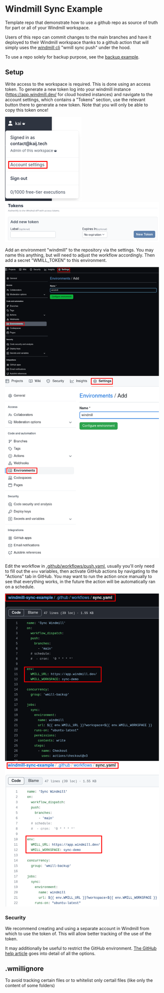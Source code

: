 # Windmill Sync Example

Template repo that demonstrate how to use a github repo as source of truth for part or all of your Windmill workspace.

Users of this repo can commit changes to the main branches and have it deployed to their Windmill workspace thanks to a github action that will simply uses the [windmill cli](https://github.com/windmill-labs/windmill/tree/main/cli) "wmill sync push" under the hood.

To use a repo solely for backup purpose, see the
[backup example](https://github.com/windmill-labs/windmill-backup-example).

## Setup

Write access to the workspace is required. This is done using an access token.
To generate a new token log into your windmill instance
(https://app.windmill.dev/ for cloud hosted instances) and navigate to the
account settings, which contains a "Tokens" section, use the relevant button
there to generate a new token. Note that you will only be able to copy this
token once!

![](./img/account-settings.png) ![](./img/tokens.png)

Add an environment "windmill" to the repository via the settings. You may name
this anything, but will need to adjust the workflow accordingly. Then add a
secret "WMILL_TOKEN" to this environment.

![](./img/gh-environment.png#gh-dark-mode-only)
![](./img/gh-environment-light.png#gh-light-mode-only)

Edit the workflow in
[.github/workflows/push.yaml](./.github/workflows/push.yaml), usually you'll
only need to fill out the `env` variables, then activate GitHub actions by
navigating to the "Actions" tab in GitHub. You may want to run the action once
manually to see that everything works, in the future the action will be
automatically ran on a schedule.

![](./img/configure.png#gh-dark-mode-only)
![](./img/configure-light.png#gh-light-mode-only)

### Security

We recommend creating and using a separate account in Windmill from which to use the token of. This will allow better tracking of the use of the token.

It may additionally be useful to restrict the GitHub environment.
[The GitHub help article](https://docs.github.com/en/actions/deployment/targeting-different-environments/using-environments-for-deployment)
goes into detail of all the options.

## .wmillignore

To avoid tracking certain files or to whitelist only certail files (like only the content of some folders)